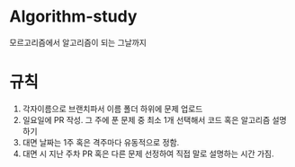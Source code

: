 # Algorithm-study
모르고리즘에서 알고리즘이 되는 그날까지


# 규칙

1. 각자이름으로 브랜치파서 이름 폴더 하위에 문제 업로드
2. 일요일에 PR 작성. 그 주에 푼 문제 중 최소 1개 선택해서 코드 혹은 알고리즘 설명하기
3. 대면 날짜는 1주 혹은 격주마다 유동적으로 정함.
4. 대면 시 지난 주차 PR 혹은 다른 문제 선정하여 직접 말로 설명하는 시간 가짐. 
